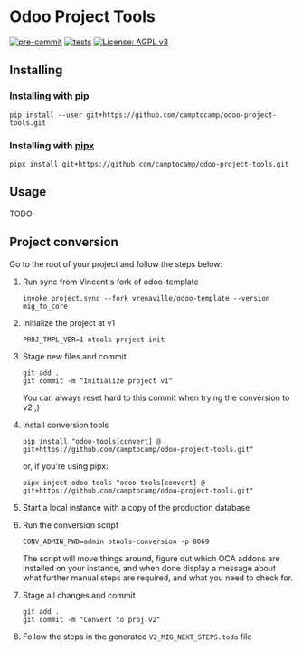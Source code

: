 # Odoo Project Tools

[![pre-commit](https://github.com/camptocamp/odoo-project-tools/actions/workflows/pre-commit.yml/badge.svg)](https://github.com/camptocamp/odoo-project-tools/actions/workflows/pre-commit.yml)
[![tests](https://github.com/camptocamp/odoo-project-tools/actions/workflows/test.yml/badge.svg)](https://github.com/camptocamp/odoo-project-tools/actions/workflows/test.yml)
[![License: AGPL v3](https://img.shields.io/badge/License-AGPL%20v3-blue.svg)](https://www.gnu.org/licenses/agpl-3.0)


## Installing

### Installing with pip

```
pip install --user git+https://github.com/camptocamp/odoo-project-tools.git
```

### Installing with [pipx](https://pypa.github.io/pipx/)

```
pipx install git+https://github.com/camptocamp/odoo-project-tools.git
```

## Usage

TODO

## Project conversion

Go to the root of your project and follow the steps below:

1. Run sync from Vincent's fork of odoo-template

    ```
    invoke project.sync --fork vrenaville/odoo-template --version mig_to_core
    ```

2. Initialize the project at v1

    ```
    PROJ_TMPL_VER=1 otools-project init
    ```

3. Stage new files and commit

    ```
    git add .
    git commit -m "Initialize project v1"
    ```

    You can always reset hard to this commit when trying the conversion to v2 ;)

4. Install conversion tools

    ```
    pip install "odoo-tools[convert] @ git+https://github.com/camptocamp/odoo-project-tools.git"
    ```

    or, if you're using pipx:

    ```
    pipx inject odoo-tools "odoo-tools[convert] @ git+https://github.com/camptocamp/odoo-project-tools.git"
    ```

5. Start a local instance with a copy of the production database

6. Run the conversion script

    ```
    CONV_ADMIN_PWD=admin otools-conversion -p 8069
    ```

    The script will move things around, figure out which OCA addons are installed
    on your instance, and when done display a message about what further manual
    steps are required, and what you need to check for.

7. Stage all changes and commit

    ```
    git add .
    git commit -m "Convert to proj v2"
    ```

8. Follow the steps in the generated `V2_MIG_NEXT_STEPS.todo` file
